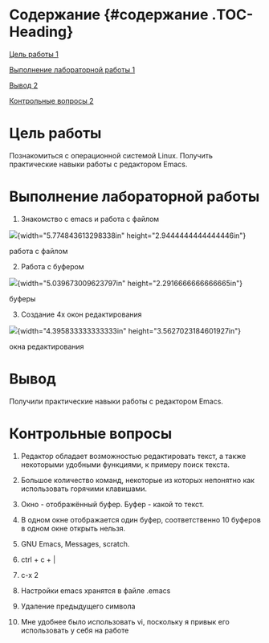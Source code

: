 # Содержание {#содержание .TOC-Heading}

[Цель работы 1](#цель-работы)

[Выполнение лабораторной работы 1](#выполнение-лабораторной-работы)

[Вывод 2](#вывод)

[Контрольные вопросы 2](#контрольные-вопросы)

# Цель работы

Познакомиться с операционной системой Linux. Получить практические
навыки работы с редактором Emacs.

# Выполнение лабораторной работы

1.  Знакомство с emacs и работа с файлом

![](media/image1.png){width="5.774843613298338in"
height="2.9444444444444446in"}

работа с файлом

2.  Работа с буфером

![](media/image2.png){width="5.039673009623797in"
height="2.2916666666666665in"}

буферы

3.  Создание 4х окон редактирования

![](media/image3.png){width="4.395833333333333in"
height="3.5627023184601927in"}

окна редактирования

# Вывод

Получили практические навыки работы с редактором Emacs.

# Контрольные вопросы

1.  Редактор обладает возможностью редактировать текст, а также
    некоторыми удобными функциями, к примеру поиск текста.

2.  Большое количество команд, некоторые из которых непонятно как
    использовать горячими клавишами.

3.  Окно - отображённый буфер. Буфер - какой то текст.

4.  В одном окне отображается один буфер, соответственно 10 буферов в
    одном окне открыть нельзя.

5.  GNU Emacs, Messages, scratch.

6.  ctrl + c + \|

7.  c-x 2

8.  Настройки emacs хранятся в файле .emacs

9.  Удаление предыдущего символа

10. Мне удобнее было использовать vi, поскольку я привык его
    использовать у себя на работе
